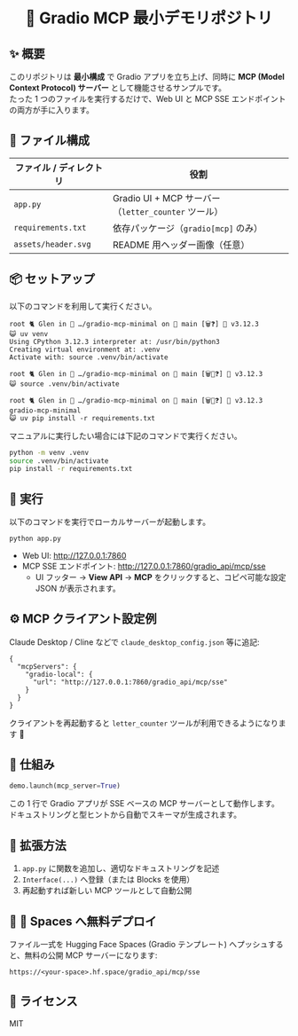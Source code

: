 <div align="center">

<!-- ここに SVG ヘッダーを追加する場合は assets/header.svg を用意してください -->
<!-- <img src="assets/header.svg" alt="Gradio MCP Minimal" width="80%" /> -->

# 🚀 **Gradio MCP 最小デモリポジトリ**

</div>

## ✨ 概要
このリポジトリは **最小構成** で Gradio アプリを立ち上げ、同時に **MCP (Model Context Protocol) サーバー** として機能させるサンプルです。  
たった 1 つのファイルを実行するだけで、Web UI と MCP SSE エンドポイントの両方が手に入ります。

## 📄 ファイル構成
| ファイル / ディレクトリ | 役割 |
|------------------------|------|
| `app.py`               | Gradio UI + MCP サーバー（`letter_counter` ツール） |
| `requirements.txt`     | 依存パッケージ（`gradio[mcp]` のみ） |
| `assets/header.svg`    | README 用ヘッダー画像（任意） |

## 📦 セットアップ
以下のコマンドを利用して実行ください。
  ```
  root 🐈 Glen in 🧶 …/gradio-mcp-minimal on 🐾 main [🗑️❓] 🐍 v3.12.3  
  😺 uv venv
  Using CPython 3.12.3 interpreter at: /usr/bin/python3
  Creating virtual environment at: .venv
  Activate with: source .venv/bin/activate
  
  root 🐈 Glen in 🧶 …/gradio-mcp-minimal on 🐾 main [🗑️📝❓] 🐍 v3.12.3  
  😺 source .venv/bin/activate
  
  root 🐈 Glen in 🧶 …/gradio-mcp-minimal on 🐾 main [🗑️📝❓] 🐍 v3.12.3 gradio-mcp-minimal 
  😺 uv pip install -r requirements.txt 
  ```
  
マニュアルに実行したい場合には下記のコマンドで実行ください。
```bash
python -m venv .venv
source .venv/bin/activate
pip install -r requirements.txt
```

## 🚀 実行
以下のコマンドを実行でローカルサーバーが起動します。
```bash
python app.py
```

- Web UI: <http://127.0.0.1:7860>  
- MCP SSE エンドポイント: <http://127.0.0.1:7860/gradio_api/mcp/sse>  
  - UI フッター → **View API** → **MCP** をクリックすると、コピペ可能な設定 JSON が表示されます。

## ⚙️ MCP クライアント設定例
Claude Desktop / Cline などで `claude_desktop_config.json` 等に追記:
```jsonc
{
  "mcpServers": {
    "gradio-local": {
      "url": "http://127.0.0.1:7860/gradio_api/mcp/sse"
    }
  }
}
```
クライアントを再起動すると `letter_counter` ツールが利用できるようになります 🎉

## 🔧 仕組み
```python
demo.launch(mcp_server=True)
```
この 1 行で Gradio アプリが SSE ベースの MCP サーバーとして動作します。  
ドキュストリングと型ヒントから自動でスキーマが生成されます。

## 🌠 拡張方法
1. `app.py` に関数を追加し、適切なドキュストリングを記述  
2. `Interface(...)` へ登録（または Blocks を使用）  
3. 再起動すれば新しい MCP ツールとして自動公開

## 🛫 🤗 Spaces へ無料デプロイ
ファイル一式を Hugging Face Spaces (Gradio テンプレート) へプッシュすると、無料の公開 MCP サーバーになります:
```
https://<your-space>.hf.space/gradio_api/mcp/sse
```

## 📝 ライセンス
MIT
